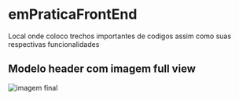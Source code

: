 # emPraticaFrontEnd
Local onde coloco trechos importantes de codigos assim como suas respectivas funcionalidades

<h2> Modelo header com imagem full view</h2>

<img src="https://github.com/SantanaCaio/emPraticaFrontEnd/blob/e08144f82eaa5280919c0fea660863f47667401e/Modelo%20header%20full%20view/final.jpg" alt="imagem final"/>
